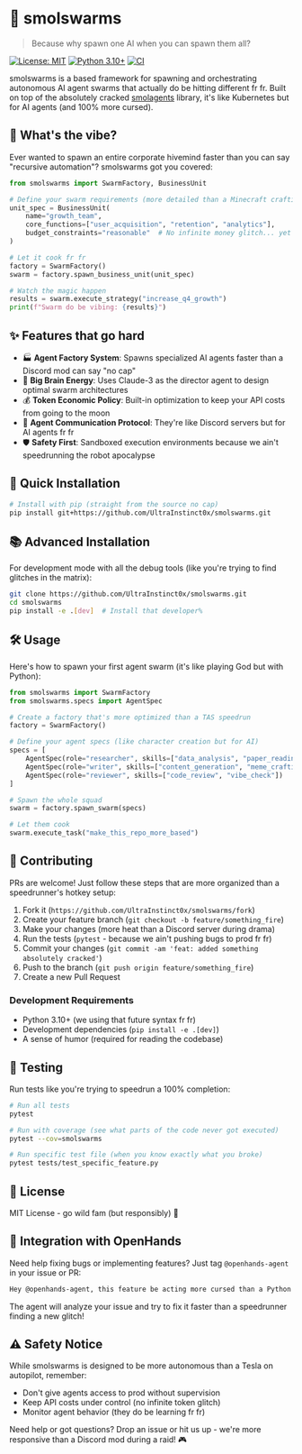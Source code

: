 # 🌊 smolswarms

> Because why spawn one AI when you can spawn them all? 

[![License: MIT](https://img.shields.io/badge/License-MIT-yellow.svg)](https://opensource.org/licenses/MIT)
[![Python 3.10+](https://img.shields.io/badge/python-3.10+-blue.svg)](https://www.python.org/downloads/release/python-3100/)
[![CI](https://github.com/UltraInstinct0x/smolswarms/actions/workflows/ci.yml/badge.svg)](https://github.com/UltraInstinct0x/smolswarms/actions/workflows/ci.yml)

smolswarms is a based framework for spawning and orchestrating autonomous AI agent swarms that actually do be hitting different fr fr. Built on top of the absolutely cracked [smolagents](https://github.com/huggingface/smolagents) library, it's like Kubernetes but for AI agents (and 100% more cursed).

## 🤔 What's the vibe?

Ever wanted to spawn an entire corporate hivemind faster than you can say "recursive automation"? smolswarms got you covered:

```python
from smolswarms import SwarmFactory, BusinessUnit

# Define your swarm requirements (more detailed than a Minecraft crafting recipe)
unit_spec = BusinessUnit(
    name="growth_team",
    core_functions=["user_acquisition", "retention", "analytics"],
    budget_constraints="reasonable"  # No infinite money glitch... yet
)

# Let it cook fr fr
factory = SwarmFactory()
swarm = factory.spawn_business_unit(unit_spec)

# Watch the magic happen
results = swarm.execute_strategy("increase_q4_growth")
print(f"Swarm do be vibing: {results}")
```

## ✨ Features that go hard

- 🏭 **Agent Factory System**: Spawns specialized AI agents faster than a Discord mod can say "no cap"
- 🧠 **Big Brain Energy**: Uses Claude-3 as the director agent to design optimal swarm architectures
- 💰 **Token Economic Policy**: Built-in optimization to keep your API costs from going to the moon
- 🤝 **Agent Communication Protocol**: They're like Discord servers but for AI agents fr fr
- 🛡️ **Safety First**: Sandboxed execution environments because we ain't speedrunning the robot apocalypse

## 🚀 Quick Installation

```bash
# Install with pip (straight from the source no cap)
pip install git+https://github.com/UltraInstinct0x/smolswarms.git
```

## 📚 Advanced Installation

For development mode with all the debug tools (like you're trying to find glitches in the matrix):

```bash
git clone https://github.com/UltraInstinct0x/smolswarms.git
cd smolswarms
pip install -e .[dev]  # Install that developer%
```

## 🛠️ Usage

Here's how to spawn your first agent swarm (it's like playing God but with Python):

```python
from smolswarms import SwarmFactory
from smolswarms.specs import AgentSpec

# Create a factory that's more optimized than a TAS speedrun
factory = SwarmFactory()

# Define your agent specs (like character creation but for AI)
specs = [
    AgentSpec(role="researcher", skills=["data_analysis", "paper_reading"]),
    AgentSpec(role="writer", skills=["content_generation", "meme_crafting"]),
    AgentSpec(role="reviewer", skills=["code_review", "vibe_check"])
]

# Spawn the whole squad
swarm = factory.spawn_swarm(specs)

# Let them cook
swarm.execute_task("make_this_repo_more_based")
```

## 🤝 Contributing

PRs are welcome! Just follow these steps that are more organized than a speedrunner's hotkey setup:

1. Fork it (`https://github.com/UltraInstinct0x/smolswarms/fork`)
2. Create your feature branch (`git checkout -b feature/something_fire`)
3. Make your changes (more heat than a Discord server during drama)
4. Run the tests (`pytest` - because we ain't pushing bugs to prod fr fr)
5. Commit your changes (`git commit -am 'feat: added something absolutely cracked'`)
6. Push to the branch (`git push origin feature/something_fire`)
7. Create a new Pull Request

### Development Requirements

- Python 3.10+ (we using that future syntax fr fr)
- Development dependencies (`pip install -e .[dev]`)
- A sense of humor (required for reading the codebase)

## 🔬 Testing

Run tests like you're trying to speedrun a 100% completion:

```bash
# Run all tests
pytest

# Run with coverage (see what parts of the code never got executed)
pytest --cov=smolswarms

# Run specific test file (when you know exactly what you broke)
pytest tests/test_specific_feature.py
```

## 📝 License

MIT License - go wild fam (but responsibly) 🚀

## 🤖 Integration with OpenHands

Need help fixing bugs or implementing features? Just tag `@openhands-agent` in your issue or PR:

```markdown
Hey @openhands-agent, this feature be acting more cursed than a Python script with mixed tabs and spaces. Help a dev out?
```

The agent will analyze your issue and try to fix it faster than a speedrunner finding a new glitch! 

## ⚠️ Safety Notice

While smolswarms is designed to be more autonomous than a Tesla on autopilot, remember:
- Don't give agents access to prod without supervision
- Keep API costs under control (no infinite token glitch)
- Monitor agent behavior (they do be learning fr fr)

Need help or got questions? Drop an issue or hit us up - we're more responsive than a Discord mod during a raid! 🎮